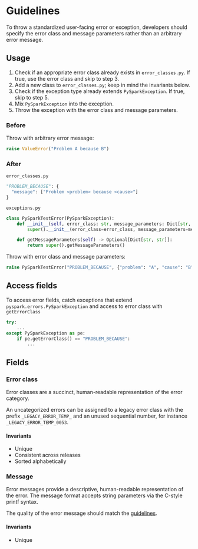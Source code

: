# Guidelines

To throw a standardized user-facing error or exception, developers should specify the error class
and message parameters rather than an arbitrary error message.

## Usage

1. Check if an appropriate error class already exists in `error_classes.py`.
   If true, use the error class and skip to step 3.
2. Add a new class to `error_classes.py`; keep in mind the invariants below.
3. Check if the exception type already extends `PySparkException`.
   If true, skip to step 5.
4. Mix `PySparkException` into the exception.
5. Throw the exception with the error class and message parameters.

### Before

Throw with arbitrary error message:

```python
raise ValueError("Problem A because B")
```

### After

`error_classes.py`

```python
"PROBLEM_BECAUSE": {
  "message": ["Problem <problem> because <cause>"]
}
```

`exceptions.py`

```python
class PySparkTestError(PySparkException):
    def __init__(self, error_class: str, message_parameters: Dict[str, str]):
        super().__init__(error_class=error_class, message_parameters=message_parameters)

    def getMessageParameters(self) -> Optional[Dict[str, str]]:
        return super().getMessageParameters()
```

Throw with error class and message parameters:

```python
raise PySparkTestError("PROBLEM_BECAUSE", {"problem": "A", "cause": "B"})
```

## Access fields

To access error fields, catch exceptions that extend `pyspark.errors.PySparkException` and access to error class with `getErrorClass`

```python
try:
    ...
except PySparkException as pe:
    if pe.getErrorClass() == "PROBLEM_BECAUSE":
        ...
```

## Fields

### Error class

Error classes are a succinct, human-readable representation of the error category.

An uncategorized errors can be assigned to a legacy error class with the prefix `_LEGACY_ERROR_TEMP_` and an unused sequential number, for instance `_LEGACY_ERROR_TEMP_0053`.

#### Invariants

- Unique
- Consistent across releases
- Sorted alphabetically

### Message

Error messages provide a descriptive, human-readable representation of the error.
The message format accepts string parameters via the C-style printf syntax.

The quality of the error message should match the
[guidelines](https://spark.apache.org/error-message-guidelines.html).

#### Invariants

- Unique
